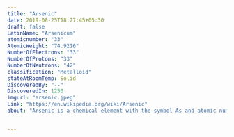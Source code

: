 ```yaml
---
title: "Arsenic"
date: 2019-08-25T18:27:45+05:30
draft: false
LatinName: "Arsenicum"
atomicnumber: "33"
AtomicWeight: "74.9216"
NumberOfElectrons: "33"
NumberOfProtons: "33"
NumberOfNeutrons: "42" 
classification: "Metalloid"
stateAtRoomTemp: Solid
DiscoveredBy: "--" 
DiscoveredIn: 1250
imgurl: "arsenic.jpeg"
Link: "https://en.wikipedia.org/wiki/Arsenic"
about: "Arsenic is a chemical element with the symbol As and atomic number 33. Arsenic occurs in many minerals, usually in combination with sulfur and metals, but also as a pure elemental crystal. Arsenic is a metalloid. It has various allotropes, but only the gray form, which has a metallic appearance, is important to industry."


---
```


